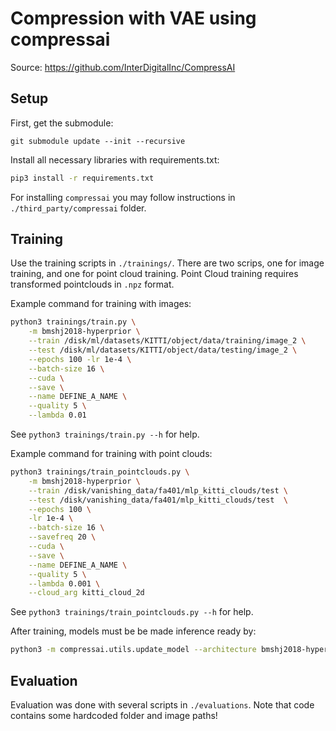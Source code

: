 # Compression with VAE using compressai

Source: https://github.com/InterDigitalInc/CompressAI

## Setup
First, get the submodule:
````
git submodule update --init --recursive
````
Install all necessary libraries with requirements.txt:
```bash
pip3 install -r requirements.txt
```
For installing ``compressai`` you may follow instructions in ``./third_party/compressai`` folder.

## Training
Use the training scripts in `./trainings/`. There are two scrips, one for image training, and one for point cloud training. Point Cloud training requires transformed pointclouds in `.npz` format.

Example command for training with images:
```bash
python3 trainings/train.py \
    -m bmshj2018-hyperprior \
    --train /disk/ml/datasets/KITTI/object/data/training/image_2 \
    --test /disk/ml/datasets/KITTI/object/data/testing/image_2 \
    --epochs 100 -lr 1e-4 \
    --batch-size 16 \
    --cuda \
    --save \
    --name DEFINE_A_NAME \
    --quality 5 \
    --lambda 0.01 
```
See `python3 trainings/train.py --h` for help.

Example command for training with point clouds:
```bash
python3 trainings/train_pointclouds.py \
    -m bmshj2018-hyperprior \
    --train /disk/vanishing_data/fa401/mlp_kitti_clouds/test \
    --test /disk/vanishing_data/fa401/mlp_kitti_clouds/test  \
    --epochs 100 \
    -lr 1e-4 \
    --batch-size 16 \
    --savefreq 20 \
    --cuda \
    --save \
    --name DEFINE_A_NAME \
    --quality 5 \
    --lambda 0.001 \
    --cloud_arg kitti_cloud_2d
```
See `python3 trainings/train_pointclouds.py --h` for help.

After training, models must be be made inference ready by:
````bash
python3 -m compressai.utils.update_model --architecture bmshj2018-hyperprior PATH_TO_TRAINED_MODEL_TAR
```` 

## Evaluation
Evaluation was done with several scripts in `./evaluations`. Note that code contains some hardcoded folder and image paths!
